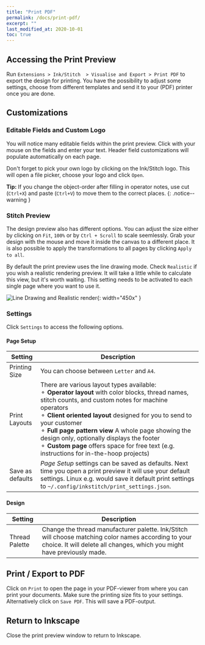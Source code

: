 ```yaml
---
title: "Print PDF"
permalink: /docs/print-pdf/
excerpt: ""
last_modified_at: 2020-10-01
toc: true
---
```


## Accessing the Print Preview

Run `Extensions > Ink/Stitch  > Visualise and Export > Print PDF` to export the design for printing. You have the possibility to adjust some settings, choose from different templates and send it to your (PDF) printer once you are done.

## Customizations

### Editable Fields and Custom Logo
You will notice many editable fields within the print preview. Click with your mouse on the fields and enter your text. Header field customizations will populate automatically on each page.

Don't forget to pick your own logo by clicking on the Ink/Stitch logo. This will open a file picker, choose your logo and click `Open`.

**Tip:** If you change the object-order after filling in operator notes, use cut (`Ctrl+X`) and paste (`Ctrl+V`) to move them to the correct places.
{: .notice--warning }

### Stitch Preview

The design preview also has different options. You can adjust the size either by clicking on `Fit`, `100%` or by `Ctrl + Scroll` to scale seemlessly. Grab your design with the mouse and move it inside the canvas to a different place. It is also possible to apply the transformations to all pages by clicking `Apply to all`.

By default the print preview uses the line drawing mode. Check `Realistic` if you wish a realistic rendering preview. It will take a little while to calculate this view, but it's worth waiting. This setting needs to be activated to each single page where you want to use it.

![Line Drawing and Realistic render](/assets/images/docs/en/print-realistic-rendering.jpg){: width="450x" }

### Settings

Click `Settings` to access the following options.

#### Page Setup

Setting|Description
---|---
Printing Size|You can choose between `Letter` and `A4`.
Print Layouts|There are various layout types available:<br />⚬ **Operator layout** with color blocks, thread names, stitch counts, and custom notes for machine operators<br />⚬ **Client oriented layout** designed for you to send to your customer<br />⚬ **Full page pattern view** A whole page showing the design only, optionally displays the footer<br />⚬ **Custom page** offers space for free text (e.g. instructions for in-the-hoop projects)
Save as defaults|*Page Setup* settings can be saved as defaults. Next time you open a print preview it will use your default settings. Linux e.g. would save it default print settings to `~/.config/inkstitch/print_settings.json`.

#### Design

Setting|Description
---|---
Thread Palette|Change the thread manufacturer palette. Ink/Stitch will choose matching color names according to your choice. It will delete all changes, which you might have previously made.

## Print / Export to PDF

Click on `Print` to open the page in your PDF-viewer from where you can print your documents. Make sure the printing size fits to your settings.  Alternatively click on `Save PDF`. This will save a PDF-output.

## Return to Inkscape

Close the print preview window to return to Inkscape.
